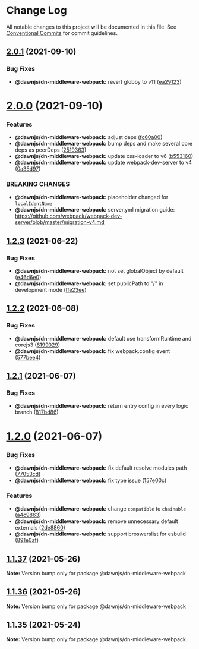 # Change Log

All notable changes to this project will be documented in this file.
See [Conventional Commits](https://conventionalcommits.org) for commit guidelines.

## [2.0.1](https://github.com/alibaba/dawn/compare/@dawnjs/dn-middleware-webpack@2.0.0...@dawnjs/dn-middleware-webpack@2.0.1) (2021-09-10)

### Bug Fixes

- **@dawnjs/dn-middleware-webpack:** revert globby to v11 ([ea29123](https://github.com/alibaba/dawn/commit/ea2912336e4ab5b8a3b47f32a22c7c16f82a66d8))

# [2.0.0](https://github.com/alibaba/dawn/compare/@dawnjs/dn-middleware-webpack@1.2.3...@dawnjs/dn-middleware-webpack@2.0.0) (2021-09-10)

### Features

- **@dawnjs/dn-middleware-webpack:** adjust deps ([fc60a00](https://github.com/alibaba/dawn/commit/fc60a00b46282f55f1d834b733013b445596a816))
- **@dawnjs/dn-middleware-webpack:** bump deps and make several core deps as peerDeps ([2519363](https://github.com/alibaba/dawn/commit/251936322a2e4d10349c52cc587f45153df34ab1))
- **@dawnjs/dn-middleware-webpack:** update css-loader to v6 ([b553160](https://github.com/alibaba/dawn/commit/b5531609b0584b7e8cbb7bf30e78aad15101f3f5))
- **@dawnjs/dn-middleware-webpack:** update webpack-dev-server to v4 ([0a35d97](https://github.com/alibaba/dawn/commit/0a35d970d438192c713caa4d8487246c94d91b44))

### BREAKING CHANGES

- **@dawnjs/dn-middleware-webpack:** placeholder changed for `localIdentName`
- **@dawnjs/dn-middleware-webpack:** server.yml migration guide:
  https://github.com/webpack/webpack-dev-server/blob/master/migration-v4.md

## [1.2.3](https://github.com/alibaba/dawn/compare/@dawnjs/dn-middleware-webpack@1.2.2...@dawnjs/dn-middleware-webpack@1.2.3) (2021-06-22)

### Bug Fixes

- **@dawnjs/dn-middleware-webpack:** not set globalObject by default ([e46d6e0](https://github.com/alibaba/dawn/commit/e46d6e09a02ad4215cf9403198351016443eefd4))
- **@dawnjs/dn-middleware-webpack:** set publicPath to "/" in development mode ([ffe23ee](https://github.com/alibaba/dawn/commit/ffe23eeba4d19c76bc2e70d9ca878a8f1b0255cf))

## [1.2.2](https://github.com/alibaba/dawn/compare/@dawnjs/dn-middleware-webpack@1.2.1...@dawnjs/dn-middleware-webpack@1.2.2) (2021-06-08)

### Bug Fixes

- **@dawnjs/dn-middleware-webpack:** default use transformRuntime and corejs3 ([6199029](https://github.com/alibaba/dawn/commit/61990290319c2f102b192eac4d9af6170b6c24fe))
- **@dawnjs/dn-middleware-webpack:** fix webpack.config event ([577bee4](https://github.com/alibaba/dawn/commit/577bee421a8f5195a3d8061bd35febc1e7f291a3))

## [1.2.1](https://github.com/alibaba/dawn/compare/@dawnjs/dn-middleware-webpack@1.2.0...@dawnjs/dn-middleware-webpack@1.2.1) (2021-06-07)

### Bug Fixes

- **@dawnjs/dn-middleware-webpack:** return entry config in every logic branch ([817bd86](https://github.com/alibaba/dawn/commit/817bd86c634a96352577026ca62ad2b1f9959a61))

# [1.2.0](https://github.com/alibaba/dawn/compare/@dawnjs/dn-middleware-webpack@1.1.37...@dawnjs/dn-middleware-webpack@1.2.0) (2021-06-07)

### Bug Fixes

- **@dawnjs/dn-middleware-webpack:** fix default resolve modules path ([77053cd](https://github.com/alibaba/dawn/commit/77053cdcb6e5ba9aa3ccdb46728351df40554c9f))
- **@dawnjs/dn-middleware-webpack:** fix type issue ([157e00c](https://github.com/alibaba/dawn/commit/157e00cd1ee4f03b6593af753a4a83a9652d334a))

### Features

- **@dawnjs/dn-middleware-webpack:** change `compatible` to `chainable` ([a4c9863](https://github.com/alibaba/dawn/commit/a4c986353c9715e51a12ef020f727d07c967d086))
- **@dawnjs/dn-middleware-webpack:** remove unnecessary default externals ([2de8860](https://github.com/alibaba/dawn/commit/2de886081e03eca0667525736f0141dabc97b65e))
- **@dawnjs/dn-middleware-webpack:** support broswerslist for esbuild ([891e0af](https://github.com/alibaba/dawn/commit/891e0af7268860097eec5a13e1ff51ac99f4f5eb))

## [1.1.37](https://github.com/alibaba/dawn/compare/@dawnjs/dn-middleware-webpack@1.1.36...@dawnjs/dn-middleware-webpack@1.1.37) (2021-05-26)

**Note:** Version bump only for package @dawnjs/dn-middleware-webpack

## [1.1.36](https://github.com/alibaba/dawn/compare/@dawnjs/dn-middleware-webpack@1.1.35...@dawnjs/dn-middleware-webpack@1.1.36) (2021-05-26)

**Note:** Version bump only for package @dawnjs/dn-middleware-webpack

## 1.1.35 (2021-05-24)

**Note:** Version bump only for package @dawnjs/dn-middleware-webpack
